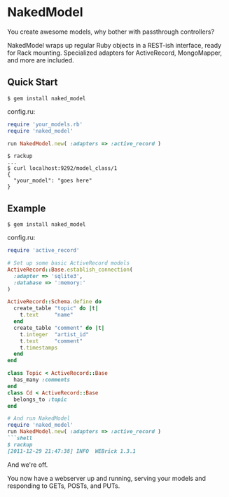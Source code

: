 # NakedModel
You create awesome models, why bother with passthrough controllers?

NakedModel wraps up regular Ruby objects in a REST-ish interface, ready
for Rack mounting. Specialized adapters for ActiveRecord, MongoMapper,
and more are included.

## Quick Start
```shell
$ gem install naked_model
```

config.ru:
```ruby
require 'your_models.rb'
require 'naked_model'

run NakedModel.new( :adapters => :active_record )
```

```shell
$ rackup
...
$ curl localhost:9292/model_class/1
{
  "your_model": "goes here"
}
```



## Example
```shell
$ gem install naked_model
```

config.ru:
```ruby
require 'active_record'

# Set up some basic ActiveRecord models
ActiveRecord::Base.establish_connection(
  :adapter => 'sqlite3',
  :database => ':memory:'
)

ActiveRecord::Schema.define do
  create_table "topic" do |t|
    t.text     "name"
  end
  create_table "comment" do |t|
    t.integer  "artist_id"
    t.text     "comment"
    t.timestamps
  end 
end

class Topic < ActiveRecord::Base
  has_many :comments
end
class Cd < ActiveRecord::Base
  belongs_to :topic
end

# And run NakedModel
require 'naked_model'
run NakedModel.new( :adapters => :active_record )
```shell
$ rackup
[2011-12-29 21:47:38] INFO  WEBrick 1.3.1
```

And we're off.

You now have a webserver up and running, serving your models and
responding to GETs, POSTs, and PUTs.






